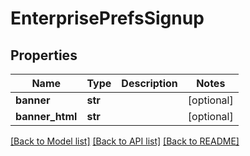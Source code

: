 # EnterprisePrefsSignup

## Properties
Name | Type | Description | Notes
------------ | ------------- | ------------- | -------------
**banner** | **str** |  | [optional] 
**banner_html** | **str** |  | [optional] 

[[Back to Model list]](../README.md#documentation-for-models) [[Back to API list]](../README.md#documentation-for-api-endpoints) [[Back to README]](../README.md)


